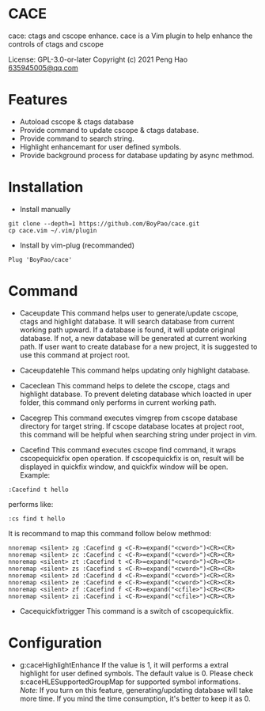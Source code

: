# CACE
cace: ctags and cscope enhance.
cace is a Vim plugin to help enhance the controls of ctags and cscope

License: GPL-3.0-or-later
Copyright (c) 2021 Peng Hao <635945005@qq.com>

# Features
- Autoload cscope & ctags database
- Provide command to update cscope & ctags database.
- Provide command to search string.
- Highlight enhancemant for user defined symbols.
- Provide background process for database updating by async methmod.

# Installation
- Install manually
```
git clone --depth=1 https://github.com/BoyPao/cace.git
cp cace.vim ~/.vim/plugin
```
- Install by vim-plug (recommanded)
```
Plug 'BoyPao/cace'
```

# Command
- Caceupdate
This command helps user to generate/update cscope, ctags and highlight database.
It will search database from current working path upward.
If a database is found, it will update original database.
If not, a new database will be generated at current working path.
If user want to create database for a new project, it is suggested to use this command at project root.

- Caceupdatehle
This command helps updating only highlight database.

- Caceclean
This command helps to delete the cscope, ctags and highlight database.
To prevent deleting database which loacted in uper folder, this command only performs in current working path.

- Cacegrep
This command executes vimgrep from cscope database directory for target string.
If cscope database locates at project root, this command will be helpful when searching string under project in vim.

- Cacefind
This command executes cscope find command, it wraps cscopequickfix open operation.
If cscopequickfix is on, result will be displayed in quickfix window, and quickfix window will be open.
Example:
```
:Cacefind t hello
```
performs like:
```
:cs find t hello
```
It is recommand to map this command follow below methmod:
```
nnoremap <silent> zg :Cacefind g <C-R>=expand("<cword>")<CR><CR>
nnoremap <silent> zc :Cacefind c <C-R>=expand("<cword>")<CR><CR>
nnoremap <silent> zt :Cacefind t <C-R>=expand("<cword>")<CR><CR>
nnoremap <silent> zs :Cacefind s <C-R>=expand("<cword>")<CR><CR>
nnoremap <silent> zd :Cacefind d <C-R>=expand("<cword>")<CR><CR>
nnoremap <silent> ze :Cacefind e <C-R>=expand("<cword>")<CR><CR>
nnoremap <silent> zf :Cacefind f <C-R>=expand("<cfile>")<CR><CR>
nnoremap <silent> zi :Cacefind i <C-R>=expand("<cfile>")<CR><CR>
```

- Cacequickfixtrigger
This command is a switch of cscopequickfix.

# Configuration
- g:caceHighlightEnhance
If the value is 1, it will performs a extral highlight for user defined symbols.
The default value is 0. Please check s:caceHLESupportedGroupMap for supported symbol informations.
*Note:* If you turn on this feature, generating/updating database will take more time. If you mind the time consumption, it's better to keep it as 0.

